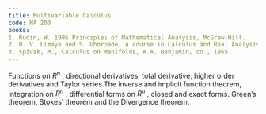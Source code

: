 ```yaml
---
title: Multivariable Calculus
code: MA 200
books: 
1. Rudin, W. 1986 Principles of Mathematical Analysis, McGraw-Hill.
2. B. V. Limaye and S. Ghorpade, A course in Calculus and Real Analysis, Springer
3. Spivak, M., Calculus on Manifolds, W.A. Benjamin, co., 1965.
---
```



Functions on $R^n$ , directional derivatives, total derivative, higher order derivatives and Taylor series.The inverse and implicit function theorem,
Integration on $R^n$ , differential forms on  $R^n$ , closed and exact forms. Green’s theorem, Stokes’ theorem and the Divergence theorem.
